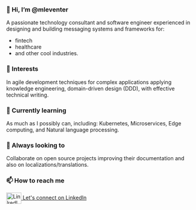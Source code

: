 <h3 align="left">👋 Hi, I’m @mleventer</h3>
<p align="left">A passionate technology consultant and software engineer experienced in designing and building messaging systems and frameworks for:
<ul><li>fintech</li><li>healthcare</li><li>and other cool industries.</li></ul></p>

<h3 align="left">👀 Interests</h3> 
<p align="left">In agile development techniques for complex applications applying knowledge engineering, domain-driven design (DDD), with effective technical writing.</p>

<h3 align="left">🌱 Currently learning</h3>
<p align="left">As much as I possibly can, including: Kubernetes, Microservices, Edge computing, and Natural language processing.</p>

<h3 align="left">💞️ Always looking to</h3>
<p align="left">Collaborate on open source projects improving their documentation and also on localizations/translations.</p>

<h3 align="left">📫 How to reach me</h3>
<p align="left"><a href="https://www.linkedin.com/in/mauricioleventer/" target="_blank"><img align="center" src="https://cdn.jsdelivr.net/npm/simple-icons@3.0.1/icons/linkedin.svg" alt="LinkedIn" height="30" width="40" />&nbsp;Let's connect on LinkedIn</a></p>


<!---
mleventer/mleventer is a ✨ special ✨ repository because its `README.md` (this file) appears on your GitHub profile.
You can click the Preview link to take a look at your changes.
--->
